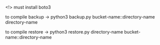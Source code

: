<!> must install boto3

to compile backup ->
python3 backup.py bucket-name::directory-name directory-name

to compile restore ->
python3 restore.py directory-name bucket-name::directory-name
